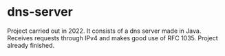 # dns-server
Project carried out in 2022. It consists of a dns server made in Java. Receives requests through IPv4 and makes good use of RFC 1035. Project already finished.
